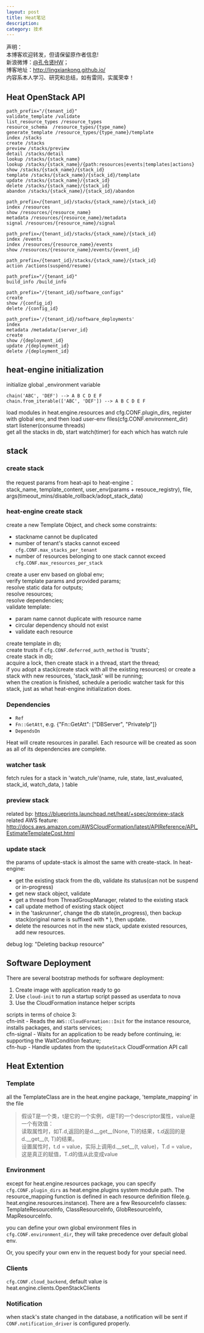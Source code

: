 ```yaml
---
layout: post
title: Heat笔记
description: 
category: 技术
---
```


声明：  
本博客欢迎转发，但请保留原作者信息!  
新浪微博：[@孔令贤HW](http://weibo.com/lingxiankong)；   
博客地址：<http://lingxiankong.github.io/>  
内容系本人学习、研究和总结，如有雷同，实属荣幸！
  
## Heat OpenStack API  
  
    path_prefix="/{tenant_id}"
    validate_template /validate
    list_resource_types /resource_types
    resource_schema  /resource_types/{type_name}
    generate_template /resource_types/{type_name}/template
    index /stacks
    create /stacks
    preview /stacks/preview
    detail /stacks/detail
    lookup /stacks/{stack_name}
    lookup /stacks/{stack_name}/{path:resources|events|templates|actions}
    show /stacks/{stack_name}/{stack_id}
    template /stacks/{stack_name}/{stack_id}/template
    update /stacks/{stack_name}/{stack_id}
    delete /stacks/{stack_name}/{stack_id}
    abandon /stacks/{stack_name}/{stack_id}/abandon

    path_prefix=/{tenant_id}/stacks/{stack_name}/{stack_id}
    index /resources
    show /resources/{resource_name}
    metadata /resources/{resource_name}/metadata
    signal /resources/{resource_name}/signal

    path_prefix=/{tenant_id}/stacks/{stack_name}/{stack_id}
    index /events
    index /resources/{resource_name}/events
    show /resources/{resource_name}/events/{event_id}

    path_prefix=/{tenant_id}/stacks/{stack_name}/{stack_id}
    action /actions(suspend/resume)

    path_prefix="/{tenant_id}"
    build_info /build_info

    path_prefix="/{tenant_id}/software_configs"
    create 
    show /{config_id}
    delete /{config_id}

    path_prefix='/{tenant_id}/software_deployments'
    index
    metadata /metadata/{server_id}
    create
    show /{deployment_id}
    update /{deployment_id}
    delete /{deployment_id}
  
## heat-engine initialization  
initialize global \_environment variable  
  
    chain('ABC', 'DEF') --> A B C D E F
    chain.from_iterable(['ABC', 'DEF']) --> A B C D E F 
  
load modules in heat.engine.resources and cfg.CONF.plugin\_dirs, register with global env, and then load user-env files(cfg.CONF.environment\_dir)  
start listener(consume threads)  
get all the stacks in db, start watch(timer) for each which has watch rule  

## stack
### create stack  
the request params from heat-api to heat-engine：  
stack\_name, template\_content, user\_env(params + resouce\_registry), file, args(timeout\_mins/disable\_rollback/adopt\_stack\_data)  
  
### heat-engine create stack  
create a new Template Object, and check some constraints:  
  
* stackname cannot be duplicated  
* number of tenant's stacks cannot exceed `cfg.CONF.max_stacks_per_tenant`  
* number of resources belonging to one stack cannot exceed `cfg.CONF.max_resources_per_stack`  
  
create a user env based on global env;  
verify template params and provided params;  
resolve static data for outputs;  
resolve resources;  
resolve dependencies;  
validate template:  
  
* param name cannot duplicate with resource name  
* circular dependency should not exist  
* validate each resource  
  
create template in db;  
create trusts if `cfg.CONF.deferred_auth_method` is 'trusts';  
create stack in db;  
acquire a lock, then create stack in a thread, start the thread;  
if you adopt a stack(create stack with all the existing resources) or create a stack with new resources, 'stack\_task' will be running;  
when the creation is finished, schedule a periodic watcher task for this stack, just as what heat-engine initialization does.  

### Dependencies

* `Ref `
* `Fn::GetAtt`, e.g. {"Fn::GetAtt": ["DBServer", "PrivateIp"]}
* `DependsOn`

Heat will create resources in parallel. Each resource will be created as soon as all of its dependencies are complete.
  
### watcher task  
fetch rules for a stack in 'watch\_rule'(name, rule, state, last\_evaluated, stack\_id, watch\_data, ) table

### preview stack
related bp: <https://blueprints.launchpad.net/heat/+spec/preview-stack>  
related AWS feature: <http://docs.aws.amazon.com/AWSCloudFormation/latest/APIReference/API_EstimateTemplateCost.html>

### update stack
the params of update-stack is almost the same with create-stack. In heat-engine:

* get the existing stack from the db, validate its status(can not be suspend or in-progress)
* get new stack object, validate
* get a thread from ThreadGroupManager, related to the existing stack
* call update method of existing stack object
* in the 'taskrunner',  change the db state(in_progress), then backup stack(original name is suffixed with \* ), then update.
* delete the resources not in the new stack, update existed resources, add new resources. 

debug log: "Deleting backup resource"

## Software Deployment
There are several bootstrap methods for software deployment:   
1. Create image with application ready to go  
2. Use `cloud-init` to run a startup script passed as userdata to nova  
3. Use the CloudFormation instance helper scripts

scripts in terms of choice 3:  
cfn-init - Reads the `AWS::CloudFormation::Init` for the instance resource, installs packages, and starts services;  
cfn-signal - Waits for an application to be ready before continuing, ie: supporting the WaitCondition feature;  
cfn-hup - Handle updates from the `UpdateStack` CloudFormation API call
  
## Heat Extention  
### Template   
all the TemplateClass are in the heat.engine package, 'template\_mapping' in the file  
>假设T是一个类，t是它的一个实例，d是T的一个descriptor属性，value是一个有效值：  
>读取属性时，如T.d,返回的是d.\_\_get\_\_(None, T)的结果，t.d返回的是d.\_\_get\_\_(t, T)的结果。  
>设置属性时，t.d = value，实际上调用d.\_\_set\_\_(t, value)，T.d = value，这是真正的赋值，T.d的值从此变成value  
  
### Environment
except for heat.engine.resources package, you can specify `cfg.CONF.plugin_dirs` as heat.engine.plugins system module path. The resource\_mapping function is defined in each resource definition file(e.g. heat.engine.resources.instance). There are a few ResourceInfo classes: TemplateResourceInfo, ClassResourceInfo, GlobResourceInfo, MapResourceInfo. 

you can define your own global environment files in `cfg.CONF.environment_dir`, they will take precedence over default global env.

Or, you specify your own env in the request body for your special need.

### Clients  
`cfg.CONF.cloud_backend`, default value is heat.engine.clients.OpenStackClients 

### Notification
when stack's state changed in the database, a notification will be sent if `CONF.notification_driver` is configured properly.